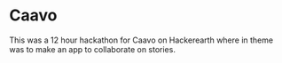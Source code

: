 # Caavo
This was a 12 hour hackathon for Caavo on Hackerearth where in theme was to make an app to collaborate on stories.
